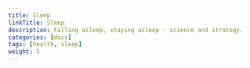 ```yaml
---
title: Sleep
linkTitle: Sleep
description: Falling asleep, staying asleep - science and strategy.
categories: [docs]
tags: [health, sleep]
weight: 5
---
```


